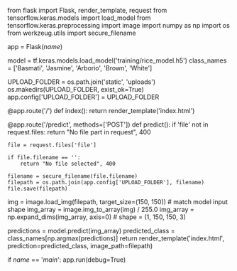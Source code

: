 from flask import Flask, render_template, request
from tensorflow.keras.models import load_model
from tensorflow.keras.preprocessing import image
import numpy as np
import os
from werkzeug.utils import secure_filename

app = Flask(_name_)

model = tf.keras.models.load_model('training/rice_model.h5')
class_names = ['Basmati', 'Jasmine', 'Arborio', 'Brown', 'White']

UPLOAD_FOLDER = os.path.join('static', 'uploads')
os.makedirs(UPLOAD_FOLDER, exist_ok=True)
app.config['UPLOAD_FOLDER'] = UPLOAD_FOLDER

@app.route('/')
def index():
    return render_template('index.html')

@app.route('/predict', methods=['POST'])
def predict():
    if 'file' not in request.files:
        return "No file part in request", 400

    file = request.files['file']

    if file.filename == '':
        return "No file selected", 400

    filename = secure_filename(file.filename)
    filepath = os.path.join(app.config['UPLOAD_FOLDER'], filename)
    file.save(filepath)
img = image.load_img(filepath, target_size=(150, 150))  # match model input shape
img_array = image.img_to_array(img) / 255.0
img_array = np.expand_dims(img_array, axis=0)  # shape = (1, 150, 150, 3)

predictions = model.predict(img_array)
predicted_class = class_names[np.argmax(predictions)]
    return render_template('index.html', prediction=predicted_class, image_path=filepath)

if _name_ == '_main_':
    app.run(debug=True)
